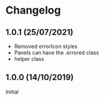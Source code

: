 # Changelog

## 1.0.1 (25/07/2021)

* Removed errorIcon styles
* Panels can have the .errored class
* helper class

## 1.0.0 (14/10/2019)

Initial
